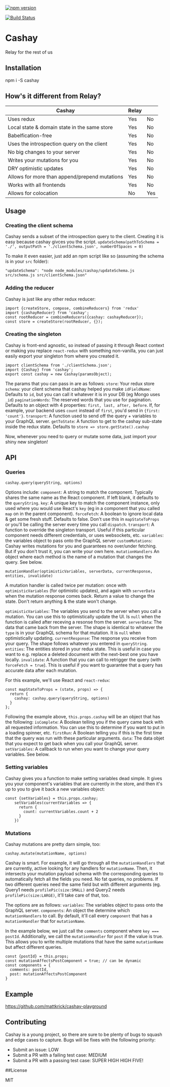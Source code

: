 [![npm version](https://badge.fury.io/js/cashay.svg)](https://badge.fury.io/js/cashay)

[![Build Status](https://travis-ci.org/mattkrick/cashay.svg?branch=master)](https://travis-ci.org/mattkrick/cashay)

# Cashay
Relay for the rest of us

## Installation
npm i -S cashay

## How's it different from Relay?
| Cashay                                        | Relay |     |
|-----------------------------------------------|-------|-----|
| Uses redux                                    | Yes   | No  |
| Local state & domain state in the same store  | Yes   | No  |
| Babelfication-free                            | Yes   | No  |
| Uses the introspection query on the client    | Yes   | No  |
| No big changes to your server                 | Yes   | No  |
| Writes your mutations for you                 | Yes   | No  |
| DRY optimistic updates                        | Yes   | No  |
| Allows for more than append/prepend mutations | Yes   | No  |
| Works with all frontends                      | Yes   | No  |
| Allows for colocation                         | No    | Yes |

## Usage

### Creating the client schema

Cashay sends a subset of the introspection query to the client. Creating it is easy because cashay givces you the script.
`updateSchema(pathToSchema = './', outputPath = './clientSchema.json', numberOfSpaces = 0)`

To make it even easier, just add an npm script like so (assuming the schema is in your `src` folder):

`"updateSchema": "node node_modules/cashay/updateSchema.js src/schema.js src/clientSchema.json"`

### Adding the reducer

Cashay is just like any other redux reducer:
```
import {createStore, compose, combineReducers} from 'redux'
import {cashayReducer} from 'cashay';
const rootReducer = combineReducers({cashay: cashayReducer});
const store = createStore(rootReducer, {});
```

### Creating the singleton

Cashay is front-end agnostic, so instead of passing it through React context or making you replace `react-redux` with something non-vanilla, you can just easily export your singleton from where you created it.
```
import clientSchema from './clientSchema.json';
import {Cashay} from 'cashay';
export const cashay = new Cashay(paramsObject);
```

The params that you can pass in are as follows:
`store`: Your redux store
`schema`: your client schema that cashay helped you make
`idFieldName`: Defaults to `id`, but you can call it whatever it is in your DB (eg Mongo uses `_id`)
`paginationWords`: The reserved words that you use for pagination. Defaults to an object with 4 properties: `first, last, after, before`. If, for example, your backend uses `count` instead of `first`, you'd send in `{first: 'count'}`.
`transport`: A function used to send off the query + variables to your GraphQL server.
`getToState`: A function to get to the cashay sub-state inside the redux state. Defaults to `store => store.getState().cashay`

Now, whenever you need to query or mutate some data, just import your shiny new singleton!

## API

### Queries

`cashay.query(queryString, options)`

Options include: 
`component`: A string to match the component. Typically shares the same name as the React component. If left blank, it defaults to the `queryString`.
`key`: A unique key to match the component instance, only used where you would use React's `key` (eg in a component that you called `map` on in the parent component). 
`forceFetch`: A boolean to ignore local data & get some fresh stuff. Defaults to false. Don't use this in `mapStateToProps` or you'll be calling the server every time you call `dispatch`.
`transport`: A function to override the singleton transport. Useful if this particular component needs different credentials, or uses websockets, etc.
`variables`: the variables object to pass onto the GraphQL server
`customMutations`: Cashay writes mutations for you and guarantees no over/under fetching. But if you don't trust it, you can write your own here.
`mutationHandlers` An object where each method is the name of a mutation that changes the query. See below.

`mutationHandler(optimisticVariables, serverData, currentResponse, entities, invalidate)`

A mutation handler is called twice per mutation: once with `optimisticVariables` (for optimistic updates), and again with `serverData` when the mutation response comes back. Return a value to change the state. Don't return anything & the state won't change.

`optimisticVariables`: The variables you send to the server when you call a mutation. You can use this to optimistically update the UI. Is `null` when the function is called after receving a resonse from the server.
`serverData`: The data that came back from the server. The shape is identical to whatever the `type` is in your GraphQL schema for that mutation. It is `null` when optimistically updating.
`currentResponse`: The response you receive from your query. The shape follows whatever you entered in `queryString`.
`entities`: The entities stored in your redux state. This is useful in case you want to e.g. replace a deleted document with the next-best one you have locally.
`invalidate`: A function that you can call to retrigger the query (with `forceFetch = true`). This is useful if you want to guarantee that a query has accurate data after each mutation. 

For this example, we'll use React and `react-redux`:
```
const mapStateToProps = (state, props) => {
  return {
    cashay: cashay.query(queryString, options)
  }
};
```

Following the example above, `this.props.cashay` will be an object that has the following:
`isComplete`: A Boolean telling you if the query came back with all requested information. You can use this to determine if you want to put in a loading spinner, etc.
`firstRun`: A Boolean telling you if this is the first time that the query was run with these particular arguments.
`data`: The data objet that you expect to get back when you call your GraphQL server.
`setVariables`: A callback to run when you want to change your query variables. See below.

### Setting variables

Cashay gives you a function to make setting variables dead simple. It gives you your component's variables that are currently in the store, and then it's up to you to give it back a new variables object:

```
const {setVariables} = this.props.cashay;
    setVariables(currentVariables => {
      return {
        count: currentVariables.count + 2
      }
    })
```

### Mutations

Cashay mutations are pretty darn simple, too:

```
cashay.mutate(mutationName, options)
```

Cashay is smart. For example, it will go through all the `mutationHandlers` that are currently, active looking for any handlers for `mutationName`. Then, it intersects your mutation payload schema with the corresponding queries to automatically fetch all the fields you need. No fat queries, no problems. If two different queries need the same field but with different arguments (eg. Query1 needs `profilePic(size:SMALL)` and Query2 needs `profilePic(size:LARGE)`, it'll take care of that, too.

The options are as follows:
`variables`: The variables object to pass onto the GraphQL server.
`components`: An object the determine which `mutationHandlers` to call. By default, it'll call every `component` that has a `mutationHandler` that for `mutationName`. 

In the example below, we just call the `comments` component where `key === postId`. Additionally, we call the `mutationHandler` for `post` if the value is true. This allows you to write multiple mutations that have the same `mutationName` but affect different queries.
```
const {postId} = this.props;
const mutationAffectsPostComponent = true; // can be dynamic
const components = {
  comments: postId,
  post: mutationAffectsPostComponent
}
```

## Example

https://github.com/mattkrick/cashay-playground

## Contributing

Cashay is a young project, so there are sure to be plenty of bugs to squash and edge cases to capture. Bugs will be fixes with the following priority:
- Submit an issue: LOW
- Submit a PR with a failing test case: MEDIUM
- Submit a PR with a passing test case: SUPER HIGH HIGH FIVE!

##License

MIT
